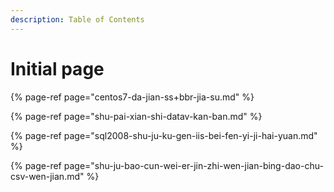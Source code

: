 ```yaml
---
description: Table of Contents
---
```


# Initial page

{% page-ref page="centos7-da-jian-ss+bbr-jia-su.md" %}

{% page-ref page="shu-pai-xian-shi-datav-kan-ban.md" %}

{% page-ref page="sql2008-shu-ju-ku-gen-iis-bei-fen-yi-ji-hai-yuan.md" %}

{% page-ref page="shu-ju-bao-cun-wei-er-jin-zhi-wen-jian-bing-dao-chu-csv-wen-jian.md" %}

